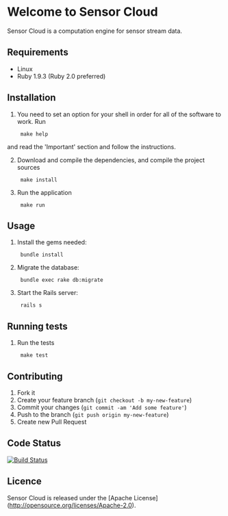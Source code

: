 # Welcome to Sensor Cloud

Sensor Cloud is a computation engine for sensor stream data.

## Requirements

* Linux
* Ruby 1.9.3 (Ruby 2.0 preferred) 

## Installation

1. You need to set an option for your shell in order for all of the software to work. Run 

        make help

and read the 'Important' section and follow the instructions.

2. Download and compile the dependencies, and compile the project sources
 
        make install

3. Run the application
 
        make run

## Usage

1. Install the gems needed:

        bundle install

2. Migrate the database:

        bundle exec rake db:migrate

3. Start the Rails server:

        rails s

## Running tests

1. Run the tests
 
        make test

## Contributing

1. Fork it
2. Create your feature branch (`git checkout -b my-new-feature`)
3. Commit your changes (`git commit -am 'Add some feature'`)
4. Push to the branch (`git push origin my-new-feature`)
5. Create new Pull Request

## Code Status

[![Build Status](https://travis-ci.org/projectcs13/sensor-cloud-website.png)](https://travis-ci.org/projectcs13/sensor-cloud-website)

## Licence

Sensor Cloud is released under the [Apache License] (http://opensource.org/licenses/Apache-2.0).
